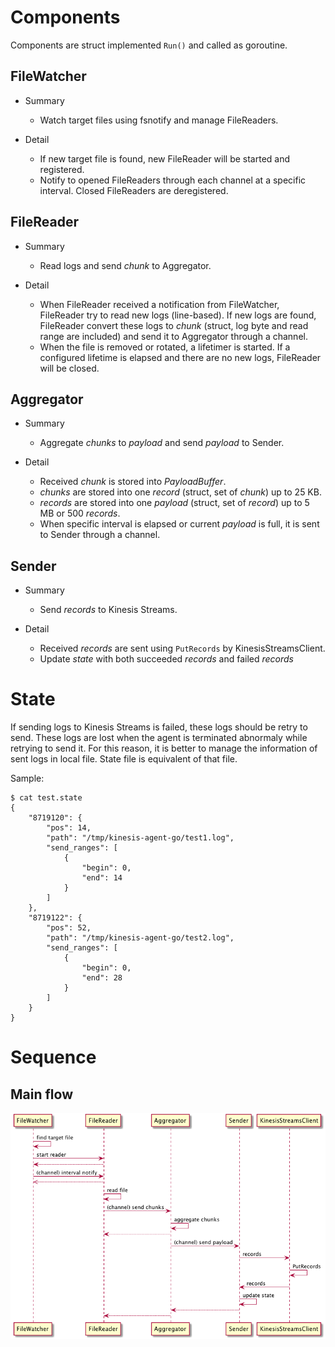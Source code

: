 # Components

Components are struct implemented `Run()` and called as goroutine.

## FileWatcher

- Summary
  - Watch target files using fsnotify and manage FileReaders.

- Detail
  - If new target file is found, new FileReader will be started and registered.
  - Notify to opened FileReaders through each channel at a specific interval. Closed FileReaders are deregistered.

## FileReader
- Summary
  - Read logs and send _chunk_ to Aggregator.
 
- Detail
  - When FileReader received a notification from FileWatcher, FileReader try to read new logs (line-based). If new logs are found, FileReader convert these logs to _chunk_  (struct, log byte and read range are included) and send it to Aggregator through a channel.
  - When the file is removed or rotated, a lifetimer is started. If a configured lifetime is elapsed and there are no new logs, FileReader will be closed.

## Aggregator
- Summary
  - Aggregate _chunks_ to _payload_ and send _payload_ to Sender.

- Detail
  - Received _chunk_ is stored into _PayloadBuffer_.
  - _chunks_ are stored into one _record_ (struct, set of _chunk_) up to 25 KB.
  - _records_ are stored into one _payload_ (struct, set of _record_) up to 5 MB or 500 _records_.
  - When specific interval is elapsed or current _payload_ is full, it is sent to Sender through a channel.

## Sender
- Summary
  - Send _records_ to Kinesis Streams.

- Detail
  - Received _records_ are sent using `PutRecords` by KinesisStreamsClient.
  - Update _state_ with both succeeded _records_ and failed _records_ 

# State
If sending logs to Kinesis Streams is failed, these logs should be retry to send.
These logs are lost when the agent is terminated abnormaly while retrying to send it.
For this reason, it is better to manage the information of sent logs in local file.
State file is equivalent of that file.

Sample:
```
$ cat test.state
{
    "8719120": {
        "pos": 14,
        "path": "/tmp/kinesis-agent-go/test1.log",
        "send_ranges": [
            {
                "begin": 0,
                "end": 14
            }
        ]
    },
    "8719122": {
        "pos": 52,
        "path": "/tmp/kinesis-agent-go/test2.log",
        "send_ranges": [
            {
                "begin": 0,
                "end": 28
            }
        ]
    }
}
```

# Sequence

## Main flow

![](https://github.com/itkq/kinesis-agent-go/raw/master/docs/plantuml/main.png)
